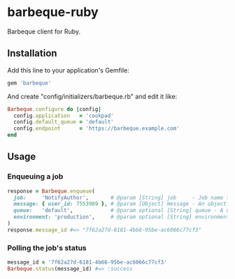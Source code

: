 # barbeque-ruby

Barbeque client for Ruby.

## Installation

Add this line to your application's Gemfile:

```rb
gem 'barbeque'
```

And create "config/initializers/barbeque.rb" and edit it like:

```rb
Barbeque.configure do |config|
  config.application   = 'cookpad'
  config.default_queue = 'default'
  config.endpoint      = 'https://barbeque.example.com'
end
```

## Usage
### Enqueuing a job

```rb
response = Barbeque.enqueue(
  job:     'NotifyAuthor',       # @param [String] job     - Job name to enqueue.
  message: { user_id: 7553989 }, # @param [Object] message - An object which is serializable as JSON.
  queue:   'default',            # @param optional [String] queue - A queue name to enqueue a job.
  environment: 'production',     # @param optional [String] environment - Optional meta data.
)
response.message_id #=> "7f62a27d-6181-4b66-95be-ac6066c77cf3"
```

### Polling the job's status

```rb
message_id = '7f62a27d-6181-4b66-95be-ac6066c77cf3'
Barbeque.status(message_id) #=> :success
```
